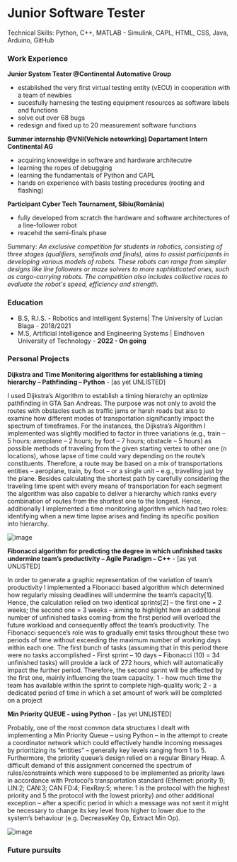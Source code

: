 # Junior Software Tester 
Technical Skills: Python, C++, MATLAB - Simulink, CAPL, HTML, CSS, Java, Arduino, GitHub
### Work Experience
**Junior System Tester @Continental Automative Group**
- established the very first virtual testing entity (vECU) in cooperation with a team of newbies
- sucesfully harnesing the testing equipment resources as software labels and functions
- solve out over 68 bugs
- redesign and fixed up to 20 measurement software functions
  
**Summer internship  @VNI(Vehicle netowrking) Departament Intern Continental AG**
- acquiring knoweldge in software and hardware architecutre
- learning the ropes of debugging
- learning the fundamentals of Python and CAPL
- hands on experience with basis testing procedures (rooting and flashing)

**Participant Cyber Tech Tournament, Sibiu(România)**
- fully developed from scratch the hardware and software architectures of a line-follower robot
- reacehd the semi-finals phase

Summary: *An exclusive competition for students in robotics, consisting of three stages (qualifiers, semifinals and
finals), aims to assist participants in developing various models of robots. These robots can range from simpler designs
like line followers or maze solvers to more sophisticated ones, such as cargo-carrying robots. The competition also
includes collective races to evaluate the robot's speed, efficiency and strength.*

### Education
- B.S, R.I.S. - Robotics and Intelligent Systems| The University of Lucian Blaga - 2018/2021
- M.S, Artificial Intelligence and Engineering Systems  | Eindhoven University of Technology - **2022 - On going**


### Personal Projects 
**Dijkstra and Time Monitoring algorithms for establishing a timing hierarchy – Pathfinding – Python** - [as yet UNLISTED]

I used Dijkstra’s Algorithm to establish a timing hierarchy an optimize pathfinding in GTA San Andreas. The
purpose was not only to avoid the routes with obstacles such as traffic jams or harsh roads but also to
examine how different modes of transportation significantly impact the spectrum of timeframes. For the
instances, the Dijkstra’s Algorithm I implemented was slightly modified to factor in three variations (e.g.,
train – 5 hours; aeroplane – 2 hours; by foot – 7 hours; obstacle – 5 hours) as possible methods of
traveling from the given starting vertex to other one (n locations), whose lapse of time could vary
depending on the route’s constituents. Therefore, a route may be based on a mix of transportations
entities – aeroplane, train, by foot – or a single unit – e.g., travelling just by the plane. Besides calculating
the shortest path by carefully considering the traveling time spent with every means of transportation for
each segment the algorithm was also capable to deliver a hierarchy which ranks every combination of
routes from the shortest one to the longest. Hence, additionally I implemented a time monitoring algorithm
which had two roles: identifying when a new time lapse arises and finding its specific position into
hierarchy.

![image](https://github.com/Anonim9999/cristian-stefan-portofoio.github.io/assets/117277435/75735e74-01ef-4041-999e-3c4969bc7043)

**Fibonacci algorithm for predicting the degree in which unfinished tasks undermine
team’s productivity – Agile Paradigm – C++** - [as yet UNLISTED]

In order to generate a graphic representation of the variation of team’s productivity I implemented a
Fibonacci based algorithm which determined how regularly missing deadlines will undermine the team’s
capacity[1]. Hence, the calculation relied on two identical sprints[2] – the first one = 2 weeks; the second one
= 3 weeks – aiming to highlight how an additional number of unfinished tasks coming from the first period
will overload the future workload and consequently affect the team’s productivity. The Fibonacci
sequence’s role was to gradually emit tasks throughout these two periods of time without exceeding the
maximum number of working days within each one. The first bunch of tasks (assuming that in this period
there were no tasks accomplished - First sprint – 10 days – Fibonacci (10) = 34 unfinished tasks) will
provide a lack of 272 hours, which will automatically impact the further period. Therefore, the second
sprint will be affected by the first one, mainly influencing the team capacity.
1 - how much time the team has available within the sprint to complete high-quality work; 2 - a dedicated period of time in which a set amount of work will be
completed on a project

**Min Priority QUEUE - using Python** - [as yet UNLISTED]

Probably, one of the most common data structures I dealt with implementing a Min Priority
Queue – using Python – in the attempt to create a coordinator network which could effectively
handle incoming messages by prioritizing its “entities” – generally key levels ranging from 1 to 5.
Furthermore, the priority queue’s design relied on a regular Binary Heap. A difficult demand of
this assignment concerned the spectrum of rules/constraints which were supposed to be
implemented as priority laws in accordance with Protocol’s transportation standard (Ethernet:
priority 1); LIN:2; CAN:3; CAN FD:4; FlexRay:5; where: 1 is the protocol with the highest priority
and 5 the protocol with the lowest priority) and other additional exception – after a specific period
in which a message was not sent it might be necessary to change its key level from higher to
lower due to the system’s behaviour (e.g. DecreaseKey Op, Extract Min Op).

![image](https://github.com/Anonim9999/cristian-stefan-portofoio.github.io/assets/117277435/9a432c72-4eeb-4d1c-95c6-8a6a199f7415)

### Future pursuits   
  
